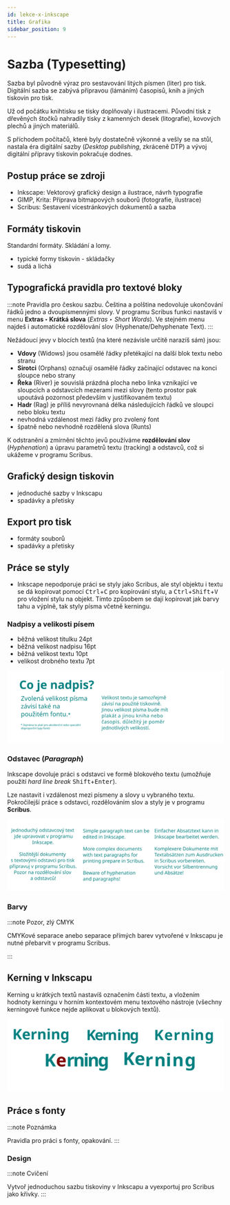 ```yaml
---
id: lekce-x-inkscape
title: Grafika
sidebar_position: 9
---
```


# Sazba (Typesetting)
Sazba byl původně výraz pro sestavování litých písmen (liter) pro tisk. Digitální sazba se zabývá přípravou (lámáním) časopisů, knih a jiných tiskovin pro tisk.

Už od počátku knihtisku se tisky doplňovaly i ilustracemi. Původní tisk z dřevěných štočků nahradily tisky z kamenných desek (litografie), kovových plechů a jiných materiálů.

S příchodem počítačů, které byly dostatečně výkonné a vešly se na stůl, nastala éra digitální sazby (*Desktop publishing*, zkráceně DTP) a vývoj digitální přípravy tiskovin pokračuje dodnes.

## Postup práce se zdroji

- Inkscape: Vektorový grafický design a ilustrace, návrh typografie
- GIMP, Krita: Příprava bitmapových souborů (fotografie, ilustrace)
- Scribus: Sestavení vícestránkových dokumentů a sazba

## Formáty tiskovin
Standardní formáty. Skládání a lomy.

- typické formy tiskovin - skládačky
- sudá a lichá

## Typografická pravidla pro textové bloky
:::note Pravidla pro českou sazbu.
Čeština a polština nedovoluje ukončování řádků jedno a dvoupísmennými slovy. V programu Scribus funkci nastavíš v menu **Extras ‣ Krátká slova** (*Extras ‣ Short Words*). Ve stejném menu najdeš i automatické rozdělování slov (Hyphenate/Dehyphenate Text).
:::

Nežádoucí jevy v blocích textů (na které nezávisle určitě narazíš sám) jsou:

- **Vdovy** (Widows) jsou osamělé řádky přetékající na další blok textu nebo stranu
- **Sirotci** (Orphans) označují osamělé řádky začínající odstavec na konci sloupce nebo strany
- **Řeka** (River) je souvislá prázdná plocha nebo linka vznikající ve sloupcích a odstavcích mezerami mezi slovy (tento prostor pak upoutává pozornost především v justifikovaném textu)
- **Hadr** (Rag) je příliš nevyrovnaná délka následujících řádků ve sloupci nebo bloku textu
- nevhodná vzdálenost mezi řádky pro zvolený font
- špatně nebo nevhodně rozdělená slova (Runts)


K odstranění a zmírnění těchto jevů používáme **rozdělování slov** (*Hyphenation*) a úpravu parametrů textu (tracking) a odstavců, což si ukážeme v programu Scribus.

## Grafický design tiskovin
- jednoduché sazby v Inkscapu
- spadávky a přetisky

## Export pro tisk
- formáty souborů
- spadávky a přetisky


## Práce se styly
- Inkscape nepodporuje práci se styly jako Scribus, ale styl objektu i textu se dá kopírovat pomocí <kbd>Ctrl</kbd>+<kbd>C</kbd> pro kopírování stylu, a <kbd>Ctrl</kbd>+<kbd>Shift</kbd>+<kbd>V</kbd> pro vložení stylu na objekt. Tímto způsobem se dají kopírovat jak barvy tahu a výplně, tak styly písma včetně kerningu.

### Nadpisy a velikosti písem



- běžná velikost titulku 24pt
- běžná velikost nadpisu 16pt
- běžná velikost textu 10pt
- velikost drobného textu 7pt

![image](./images/ink-nadpisy.svg)

### Odstavec (*Paragraph*)
Inkscape dovoluje práci s odstavci ve formě blokového textu (umožňuje použití *hard line break* <kbd>Shift</kbd>+<kbd>Enter</kbd>).

Lze nastavit i vzdálenost mezi písmeny a slovy u vybraného textu. Pokročilejší práce s odstavci, rozdělováním slov a styly je v programu **Scribus**.

![image](./images/ink-blocktext.svg)
### Barvy
:::note Pozor, zlý CMYK

CMYKové separace anebo separace přímých barev vytvořené v Inkscapu je nutné přebarvit v programu Scribus.

:::


## Kerning v Inkscapu
Kerning u krátkých textů nastavíš označením části textu, a vložením hodnoty kerningu v horním kontextovém menu textového nástroje (všechny kerningové funkce nejde aplikovat u blokových textů).

![image](./images/ink-kerning.svg)



## Práce s fonty

:::note Poznámka

 Pravidla pro práci s fonty, opakování.
:::

### Design



:::note Cvičení

 Vytvoř jednoduchou sazbu tiskoviny v Inkscapu a vyexportuj pro Scribus jako křivky.
:::
